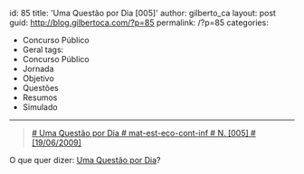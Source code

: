 id: 85
title: 'Uma Questão por Dia [005]'
author: gilberto_ca
layout: post
guid: http://blog.gilbertoca.com/?p=85
permalink: /?p=85
categories:
  - Concurso Público
  - Geral
tags:
  - Concurso Público
  - Jornada
  - Objetivo
  - Questões
  - Resumos
  - Simulado
---
<!-- google_ad_section_start -->

> [\# Uma Questão por Dia # mat-est-eco-cont-inf # N. [005] # [19/06/2009]][1]

O que quer dizer: [Uma Questão por Dia][2]?

<!-- google_ad_section_end -->

 [1]: http://blog.gilbertoca.com/tools/acervo/questoespordia/2009-06-19-mat-est-eco-cont-inf.odt
 [2]: http://blog.gilbertoca.com/?page_id=44